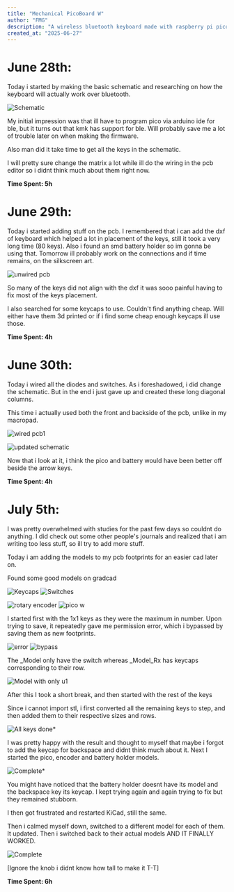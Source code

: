 ```yaml
---
title: "Mechanical PicoBoard W"
author: "FMG"
description: "A wireless bluetooth keyboard made with raspberry pi pico w"
created_at: "2025-06-27"
---
```


# June 28th: 

Today i started by making the basic schematic and researching on how the keyboard will actually work over bluetooth.

![Schematic](images/June-28.png)

My initial impression was that ill have to program pico via arduino ide for ble, but it turns out that kmk has support for ble.
Will probably save me a lot of trouble later on when making the firmware.

Also man did it take time to get all the keys in the schematic.

I will pretty sure change the matrix a lot while ill do the wiring in the pcb editor so i didnt think much about them right now.

**Time Spent: 5h**

# June 29th:

Today i started adding stuff on the pcb. I remembered that i can add the dxf of keyboard which helped a lot in placement of the keys, still it took a very long time (80 keys). Also i found an smd battery holder so im gonna be using that. Tomorrow ill probably work on the connections and if time remains, on the silkscreen art.

![unwired pcb](images/June-29.png)

So many of the keys did not align with the dxf it was sooo painful having to fix most of the keys placement.

I also searched for some keycaps to use. Couldn't find anything cheap. Will either have them 3d printed or if i find some cheap enough keycaps ill use those.

**Time Spent: 4h**

# June 30th:

Today i wired all the diodes and switches. As i foreshadowed, i did change the schematic. But in the end i just gave up and created these long diagonal columns.

This time i actually used both the front and backside of the pcb, unlike in my macropad.

![wired pcb1](images/June-30.png)

![updated schematic](images/June-30-1.png)

Now that i look at it, i think the pico and battery would have been better off beside the arrow keys.

**Time Spent: 4h**

# July 5th:

I was pretty overwhelmed with studies for the past few days so couldnt do anything.
I did check out some other people's journals and realized that i am writing too less stuff, so ill try to add more stuff.

Today i am adding the models to my pcb footprints for an easier cad later on.

Found some good models on gradcad

![Keycaps](images/July-5.png) ![Switches](images/July-5-1.png)

![rotary encoder](images/July-5-2.png) ![pico w](images/July-5-3.png)

I started first with the 1x1 keys as they were the maximum in number. Upon trying to save, it repeatedly gave me permission error, which i bypassed by saving them as new footprints.

![error](images/July-5-4.png) ![bypass](images/July-5-5.png)

The _Model only have the switch whereas _Model_Rx has keycaps corresponding to their row.

![Model with only u1](images/July-5-6.png)

After this I took a short break, and then started with the rest of the keys


Since i cannot import stl, i first converted all the remaining keys to step, and then added them to their respective sizes and rows.

![All keys done*](images/July-5-7.png)

I was pretty happy with the result and thought to myself that maybe i forgot to add the keycap for backspace and didnt think much about it.
Next I started the pico, encoder and battery holder models.

![Complete*](images/July-5-8.png)

You might have noticed that the battery holder doesnt have its model and the backspace key its keycap.
I kept trying again and again trying to fix but they remained stubborn.

I then got frustrated and restarted KiCad, still the same.

Then i calmed myself down, switched to a different model for each of them. It updated. Then i switched back to their actual models AND IT FINALLY WORKED.

![Complete](images/July-5-9.png)

[Ignore the knob i didnt know how tall to make it T-T]

**Time Spent: 6h**